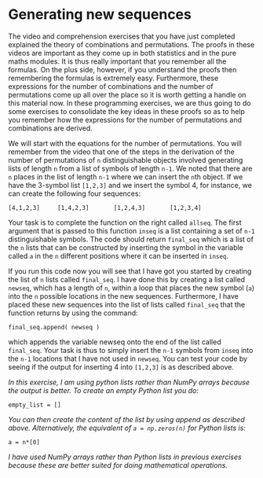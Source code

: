 # Generating new sequences

The video and comprehension exercises that you have just completed explained the theory of combinations and permutations.  The proofs in these videos are important as they come up in both statistics and in the pure maths modules.  It is thus really important that you remember all the formulas.  On the plus side, however, if you understand the proofs then remembering the formulas is extremely easy.  Furthermore, these expressions for the number of combinations and the number of permutations come up all over the place so it is worth getting a handle on this material now.  In these programming exercises, we are thus going to do some exercises to consolidate the key ideas in these proofs so as to help you remember how the expressions for the number of permutations and combinations are derived.

We will start with the equations for the number of permutations.  You will remember from the video that one of the steps in the derivation of the number of permutations of `n` distinguishable objects involved generating lists of length `n` from a list of symbols of length `n-1`.  We noted that there are `n` places in the list of length `n-1` where we can insert the `n`th object.  If we have the 3-symbol list `[1,2,3]` and we insert the symbol 4, for instance, we can create the following four sequences:

````
[4,1,2,3]     [1,4,2,3]       [1,2,4,3]       [1,2,3,4]
````

 Your task is to complete the function on the right called `allseq`.  The first argument that is passed to this function `inseq` is a list containing a set of `n-1` distinguishable symbols.  The code should return `final_seq` which is a list of the `n` lists that can be constructed by inserting the symbol in the variable called `a` in the `n` different positions where it can be inserted in `inseq`.  

If you run this code now you will see that I have got you started by creating the list of `n` lists called `final_seq`.  I have done this by creating a list called `newseq`, which has a length of `n`, within a loop that places the new symbol (`a`) into the `n` possible locations in the new sequences.  Furthermore, I have placed these new sequences into the list of lists called `final_seq` that the function returns by using the command:

````
final_seq.append( newseq ) 
````

which appends the variable newseq onto the end of the list called `final_seq`.  Your task is thus to simply insert the `n-1` symbols from `inseq` into the `n-1` locations that I have not used in `newseq`.  You can test your code by seeing if the output for inserting 4 into `[1,2,3]` is as described above.

_In this exercise, I am using python lists rather than NumPy arrays because the output is better.  To create an empty Python list you do:_

````
empty_list = []
````

_You can then create the content of the list by using append as described above.  Alternatively,  the equivalent of `a = np.zeros(n)` for Python lists is:_

````
a = n*[0]
````

_I have used NumPy arrays rather than Python lists in previous exercises because these are better suited for doing mathematical operations._
